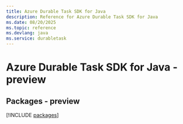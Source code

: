 ```yaml
---
title: Azure Durable Task SDK for Java
description: Reference for Azure Durable Task SDK for Java
ms.date: 08/20/2025
ms.topic: reference
ms.devlang: java
ms.service: durabletask
---
```

# Azure Durable Task SDK for Java - preview
## Packages - preview
[!INCLUDE [packages](durable-task-index.md)]